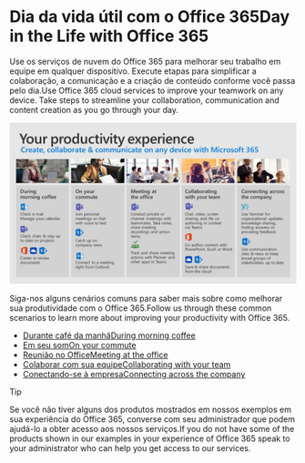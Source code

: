 # <a name="day-in-the-life-with-office-365"></a><span data-ttu-id="bca48-101">Dia da vida útil com o Office 365</span><span class="sxs-lookup"><span data-stu-id="bca48-101">Day in the Life with Office 365</span></span>

<span data-ttu-id="bca48-p101">Use os serviços de nuvem do Office 365 para melhorar seu trabalho em equipe em qualquer dispositivo.  Execute etapas para simplificar a colaboração, a comunicação e a criação de conteúdo conforme você passa pelo dia.</span><span class="sxs-lookup"><span data-stu-id="bca48-p101">Use Office 365 cloud services to improve your teamwork on any device.  Take steps to streamline your collaboration, communication and content creation as you go through your day.</span></span>  

![Dia da vida Visual](media/m365day.png)

<span data-ttu-id="bca48-105">Siga-nos alguns cenários comuns para saber mais sobre como melhorar sua produtividade com o Office 365.</span><span class="sxs-lookup"><span data-stu-id="bca48-105">Follow us through these common scenarios to learn more about improving your productivity with Office 365.</span></span>

- [<span data-ttu-id="bca48-106">Durante café da manhã</span><span class="sxs-lookup"><span data-stu-id="bca48-106">During morning coffee</span></span>](ditl_coffee.md)
- [<span data-ttu-id="bca48-107">Em seu som</span><span class="sxs-lookup"><span data-stu-id="bca48-107">On your commute</span></span>](ditl_commute.md)
- [<span data-ttu-id="bca48-108">Reunião no Office</span><span class="sxs-lookup"><span data-stu-id="bca48-108">Meeting at the office</span></span>](ditl_meeting.md)
- [<span data-ttu-id="bca48-109">Colaborar com sua equipe</span><span class="sxs-lookup"><span data-stu-id="bca48-109">Collaborating with your team</span></span>](ditl_collab.md)
- [<span data-ttu-id="bca48-110">Conectando-se à empresa</span><span class="sxs-lookup"><span data-stu-id="bca48-110">Connecting across the company</span></span>](ditl_connect.md)

> [!TIP]
> <span data-ttu-id="bca48-111">Se você não tiver alguns dos produtos mostrados em nossos exemplos em sua experiência do Office 365, converse com seu administrador que podem ajudá-lo a obter acesso aos nossos serviços.</span><span class="sxs-lookup"><span data-stu-id="bca48-111">If you do not have some of the products shown in our examples in your experience of Office 365 speak to your administrator who can help you get access to our services.</span></span> 